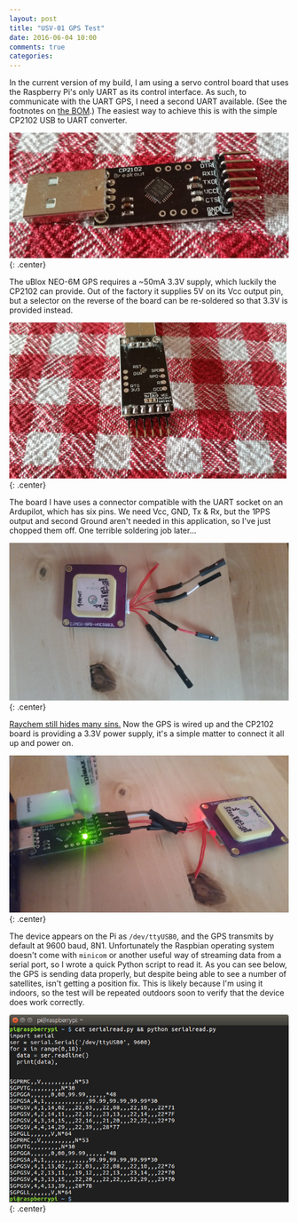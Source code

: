 ```yaml
---
layout: post
title: "USV-01 GPS Test"
date: 2016-06-04 10:00
comments: true
categories:
---
```


In the current version of my build, I am using a servo control board that uses the Raspberry Pi's only UART as its control interface. As such, to communicate with the UART GPS, I need a second UART available. (See the footnotes on [the BOM](../usv-01-bill-of-materials).) The easiest way to achieve this is with the simple CP2102 USB to UART converter.

![CP2102](/usv01/cp2102.jpg){: .center}

The uBlox NEO-6M GPS requires a ~50mA 3.3V supply, which luckily the CP2102 can provide. Out of the factory it supplies 5V on its Vcc output pin, but a selector on the reverse of the board can be re-soldered so that 3.3V is provided instead.

![CP2102 Vcc Selector](/usv01/cp2102-vcc-select.jpg){: .center}

The board I have uses a connector compatible with the UART socket on an Ardupilot, which has six pins. We need Vcc, GND, Tx & Rx, but the 1PPS output and second Ground aren't needed in this application, so I've just chopped them off. One terrible soldering job later...

![GPS connections](/usv01/gpswiring.jpg){: .center}

[Raychem still hides many sins.](../tank-day-9-power-to-the-pi/) Now the GPS is wired up and the CP2102 board is providing a 3.3V power supply, it's a simple matter to connect it all up and power on.

![GPS powered on](/usv01/gpspoweron.jpg){: .center}

The device appears on the Pi as `/dev/ttyUSB0`, and the GPS transmits by default at 9600 baud, 8N1. Unfortunately the Raspbian operating system doesn't come with `minicom` or another useful way of streaming data from a serial port, so I wrote a quick Python script to read it. As you can see below, the GPS is sending data properly, but despite being able to see a number of satellites, isn't getting a position fix. This is likely because I'm using it indoors, so the test will be repeated outdoors soon to verify that the device does work correctly.

![GPS Data in the terminal](/usv01/gpstest.png){: .center}
